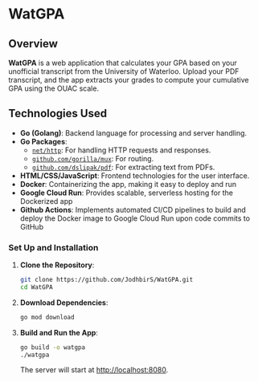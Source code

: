 # **WatGPA**

## **Overview**

**WatGPA** is a web application that calculates your GPA based on your unofficial transcript from the University of Waterloo. Upload your PDF transcript, and the app extracts your grades to compute your cumulative GPA using the OUAC scale.

## **Technologies Used**

- **Go (Golang)**: Backend language for processing and server handling.
- **Go Packages**:
  - [`net/http`](https://pkg.go.dev/net/http): For handling HTTP requests and responses.
  - [`github.com/gorilla/mux`](https://github.com/gorilla/mux): For routing.
  - [`github.com/dslipak/pdf`](https://github.com/dslipak/pdf): For extracting text from PDFs.
- **HTML/CSS/JavaScript**: Frontend technologies for the user interface.
- **Docker**: Containerizing the app, making it easy to deploy and run
- **Google Cloud Run**: Provides scalable, serverless hosting for the Dockerized app
- **Github Actions**: Implements automated CI/CD pipelines to build and deploy the Docker image to Google Cloud Run upon code commits to GitHub


### **Set Up and Installation**

1. **Clone the Repository**:

    ```bash
    git clone https://github.com/JodhbirS/WatGPA.git
    cd WatGPA
    ```

2. **Download Dependencies**:

    ```bash
    go mod download
    ```

4. **Build and Run the App**:

    ```bash
    go build -o watgpa
    ./watgpa
    ```
    
    The server will start at [http://localhost:8080](http://localhost:8080).
